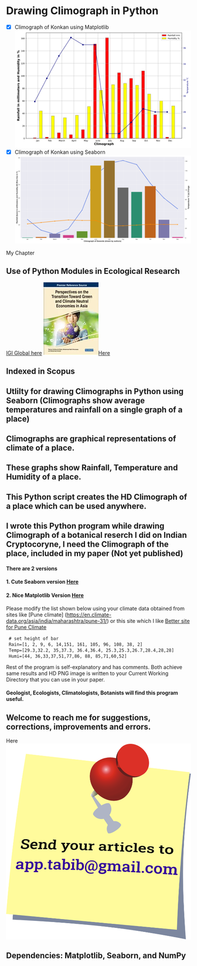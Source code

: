 # Drawing Climograph in Python
- [X] Climograph of Konkan using Matplotlib![Climograph of Konkan](https://github.com/kephalian/Climograph_in_Python/blob/main/Climatograph_chiplun.png)
- [X] Climograph of Konkan using Seaborn![Climograph of Konkan](https://github.com/kephalian/Climograph_in_Python/blob/main/Climatograph_chiplun3.png)

My Chapter 
## Use of Python Modules in Ecological Research
[IGI Global here](https://www.igi-global.com/chapter/use-of-python-modules-in-ecological-research/327260)
![Python in Ecological research](https://github.com/kephalian/Climograph_in_Python/blob/main/9781668486139.webp)[Here](https://www.igi-global.com/chapter/use-of-python-modules-in-ecological-research/327260)

## Indexed in Scopus
## Utlilty for drawing Climographs in Python using Seaborn (Climographs show average temperatures and rainfall on a single graph of a place)
## Climographs are graphical representations of  climate of a place.
## These graphs show Rainfall, Temperature and Humidity of a place.
## This Python script creates the HD Climograph of a place which can be used anywhere.
## I wrote this Python program while drawing Climograph of a botanical reserch I did on Indian Cryptocoryne, I need the Climograph of the place, included in my paper (Not yet published)
#### There are 2 versions
#### 1. Cute Seaborn version [Here](https://github.com/kephalian/Climograph_in_Python/blob/main/Climograph_multiple%20bar%20plot%20with%20seaborn.py)
#### 2. Nice Matplotlib Version [Here](https://github.com/kephalian/Climograph_in_Python/blob/main/climograph_pure_matplot_lib.py)
Please modify the list shown below using your climate data obtained from sites like [Pune climate] (https://en.climate-data.org/asia/india/maharashtra/pune-31/) or this site which I like [Better site for Pune Climate](https://www.weather-atlas.com/en/india/pune-climate)
```
 # set height of bar
 Rain=[1, 2, 9, 6, 14,151, 161, 105, 96, 108, 38, 2]
 Temp=[29.3,32.2, 35,37.3, 36.4,36.4, 25.3,25.3,26.7,28.4,28,28]
 Humi=[44, 36,33,37,51,77,86, 88, 85,71,60,52]
```
Rest of the program is self-explanatory and has comments.
Both achieve same results and HD PNG image is written to your Current Working Directory that you can use in your paper.
#### Geologist, Ecologists, Climatologists, Botanists will find this program useful.
## Welcome to reach me for suggestions, corrections, improvements and errors.
Here ![Reach me here](https://github.com/kephalian/Climograph_in_Python/blob/main/note-42883_fill.png)
## Dependencies: Matplotlib, Seaborn, and NumPy
